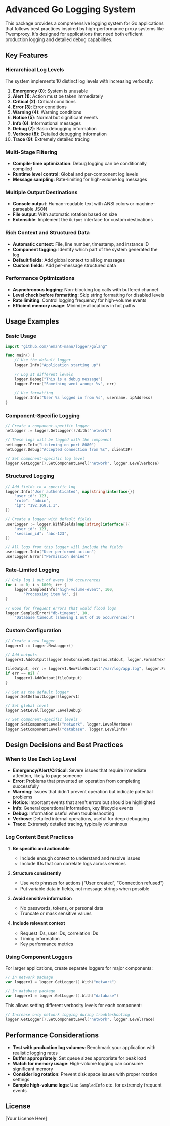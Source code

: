 # Advanced Go Logging System

This package provides a comprehensive logging system for Go applications that follows best practices inspired by high-performance proxy systems like Twemproxy. It's designed for applications that need both efficient production logging and detailed debug capabilities.

## Key Features

### Hierarchical Log Levels

The system implements 10 distinct log levels with increasing verbosity:

1. **Emergency (0)**: System is unusable
2. **Alert (1)**: Action must be taken immediately
3. **Critical (2)**: Critical conditions
4. **Error (3)**: Error conditions
5. **Warning (4)**: Warning conditions
6. **Notice (5)**: Normal but significant events
7. **Info (6)**: Informational messages
8. **Debug (7)**: Basic debugging information
9. **Verbose (8)**: Detailed debugging information
10. **Trace (9)**: Extremely detailed tracing

### Multi-Stage Filtering

- **Compile-time optimization**: Debug logging can be conditionally compiled
- **Runtime level control**: Global and per-component log levels
- **Message sampling**: Rate-limiting for high-volume log messages

### Multiple Output Destinations

- **Console output**: Human-readable text with ANSI colors or machine-parseable JSON
- **File output**: With automatic rotation based on size
- **Extensible**: Implement the `Output` interface for custom destinations

### Rich Context and Structured Data

- **Automatic context**: File, line number, timestamp, and instance ID
- **Component tagging**: Identify which part of the system generated the log
- **Default fields**: Add global context to all log messages
- **Custom fields**: Add per-message structured data

### Performance Optimizations

- **Asynchronous logging**: Non-blocking log calls with buffered channel
- **Level check before formatting**: Skip string formatting for disabled levels
- **Rate limiting**: Control logging frequency for high-volume events
- **Efficient memory usage**: Minimize allocations in hot paths

## Usage Examples

### Basic Usage

```go
import "github.com/hemant-mann/logger/golang"

func main() {
    // Use the default logger
    logger.Info("Application starting up")
    
    // Log at different levels
    logger.Debug("This is a debug message")
    logger.Error("Something went wrong: %v", err)
    
    // Use formatting
    logger.Info("User %s logged in from %s", username, ipAddress)
}
```

### Component-Specific Logging

```go
// Create a component-specific logger
netLogger := logger.GetLogger().With("network")

// These logs will be tagged with the component
netLogger.Info("Listening on port 8080")
netLogger.Debug("Accepted connection from %s", clientIP)

// Set component-specific log level
logger.GetLogger().SetComponentLevel("network", logger.LevelVerbose)
```

### Structured Logging

```go
// Add fields to a specific log
logger.Info("User authenticated", map[string]interface{}{
    "user_id": 123,
    "role": "admin",
    "ip": "192.168.1.1",
})

// Create a logger with default fields
userLogger := logger.WithFields(map[string]interface{}{
    "user_id": 123,
    "session_id": "abc-123",
})

// All logs from this logger will include the fields
userLogger.Info("User performed action")
userLogger.Error("Permission denied")
```

### Rate-Limited Logging

```go
// Only log 1 out of every 100 occurrences
for i := 0; i < 1000; i++ {
    logger.SampledInfo("high-volume-event", 100, 
        "Processing item %d", i)
}

// Good for frequent errors that would flood logs
logger.SampledError("db-timeout", 10, 
    "Database timeout (showing 1 out of 10 occurrences)")
```

### Custom Configuration

```go
// Create a new logger
loggerv1 := logger.NewLogger()

// Add outputs
loggerv1.AddOutput(logger.NewConsoleOutput(os.Stdout, logger.FormatText))

fileOutput, err := loggerv1.NewFileOutput("/var/log/app.log", logger.FormatJSON, 100)
if err == nil {
    loggerv1.AddOutput(fileOutput)
}

// Set as the default logger
logger.SetDefaultLogger(loggerv1)

// Set global level
logger.SetLevel(logger.LevelDebug)

// Set component-specific levels
logger.SetComponentLevel("network", logger.LevelVerbose)
logger.SetComponentLevel("database", logger.LevelInfo)
```

## Design Decisions and Best Practices

### When to Use Each Log Level

- **Emergency/Alert/Critical**: Severe issues that require immediate attention, likely to page someone
- **Error**: Problems that prevented an operation from completing successfully
- **Warning**: Issues that didn't prevent operation but indicate potential problems
- **Notice**: Important events that aren't errors but should be highlighted
- **Info**: General operational information, key lifecycle events
- **Debug**: Information useful when troubleshooting
- **Verbose**: Detailed internal operations, useful for deep debugging
- **Trace**: Extremely detailed tracing, typically voluminous

### Log Content Best Practices

1. **Be specific and actionable**
   - Include enough context to understand and resolve issues
   - Include IDs that can correlate logs across services

2. **Structure consistently**
   - Use verb phrases for actions ("User created", "Connection refused")
   - Put variable data in fields, not message strings when possible

3. **Avoid sensitive information**
   - No passwords, tokens, or personal data
   - Truncate or mask sensitive values

4. **Include relevant context**
   - Request IDs, user IDs, correlation IDs
   - Timing information
   - Key performance metrics

### Using Component Loggers

For larger applications, create separate loggers for major components:

```go
// In network package
var loggerv1 = logger.GetLogger().With("network")

// In database package
var loggerv1 = logger.GetLogger().With("database")
```

This allows setting different verbosity levels for each component:

```go
// Increase only network logging during troubleshooting
logger.GetLogger().SetComponentLevel("network", logger.LevelTrace)
```

## Performance Considerations

- **Test with production log volumes**: Benchmark your application with realistic logging rates
- **Buffer appropriately**: Set queue sizes appropriate for peak load
- **Watch for memory usage**: High-volume logging can consume significant memory
- **Consider log rotation**: Prevent disk space issues with proper rotation settings
- **Sample high-volume logs**: Use `SampledInfo` etc. for extremely frequent events

## License

[Your License Here]
